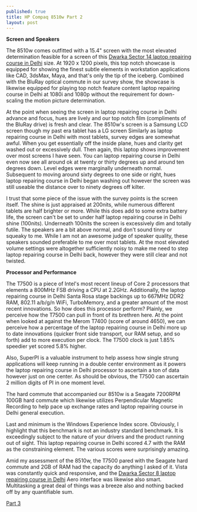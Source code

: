 ```yaml
---
published: true
title: HP Compaq 8510w Part 2
layout: post
---
```

<p><b>Screen and Speakers</b></p> 

The 8510w comes outfitted with a 15.4" screen with the most elevated determination feasible for a screen of this <a href="http://www.laptop-repairingcourse.com">Dwarka Sector 14 laptop repairing course in Delhi</a> size. At 1920 x 1200 pixels, this top notch showcase is equipped for showing the finest subtle elements in workstation applications like CAD, 3dsMax, Maya, and that's only the tip of the iceberg. Combined with the BluRay optical commute in our survey show, the showcase is likewise equipped for playing top notch feature content laptop repairing course in Delhi at 1080i and 1080p without the requirement for down-scaling the motion picture determination. 

At the point when seeing the screen in laptop repairing course in Delhi advance and focus, hues are lively and our top notch film (compliments of the BluRay drive) is fresh and clear. The 8510w's screen is a Samsung LCD screen though my past era tablet has a LG screen 
Similarly as laptop repairing course in Delhi with most tablets, survey edges are somewhat awful. When you get essentially off the inside plane, hues and clarity get washed out or excessively dull. Then again, this laptop shows improvement over most screens I have seen. You can laptop repairing course in Delhi even now see all around ok at twenty or thirty degrees up and around ten degrees down. 
Level edges were marginally underneath normal. Subsequent to moving around sixty degrees to one side or right, hues laptop repairing course in Delhi began washing out however the screen was still useable the distance over to ninety degrees off kilter. 

I trust that some piece of the issue with the survey points is the screen itself. The shine is just appraised at 200nits, while numerous different tablets are half brighter or more. While this does add to some extra battery life, the screen can't be set to under half laptop repairing course in Delhi shine (100nits). Underneath 100nits the screen is excessively dim and totally futile. 
The speakers are a bit above normal, and don't sound tinny or squeaky to me. While I am not an awesome judge of speaker quality, these speakers sounded preferable to me over most tablets. At the most elevated volume settings were altogether sufficiently noisy to make me need to step laptop repairing course in Delhi back, however they were still clear and not twisted. 

<p><b>Processor and Performance</b></p> 

The T7500 is a piece of Intel's most recent lineup of Core 2 processors that elements a 800MHz FSB driving a CPU at 2.2GHz. Additionally, the laptop repairing course in Delhi Santa Rosa stage backings up to 667MHz DDR2 RAM, 802.11 a/b/g/n WiFi, TurboMemory, and a greater amount of the most recent innovations. So how does this processor perform? 
Plainly, we perceive how the T7500 can pull in front of its brethren here. At the point when looked at against the Merom T7400 (score of around 4650), we can perceive how a percentage of the laptop repairing course in Delhi more up to date innovations (quicker front side transport, our RAM setup, and so forth) add to more execution per clock. The T7500 clock is just 1.85% speedier yet scored 5.8% higher. 

Also, SuperPI is a valuable instrument to help assess how single strung applications will keep running in a double center environment as it powers the laptop repairing course in Delhi processor to ascertain a ton of data however just on one center. As should be obvious, the T7500 can ascertain 2 million digits of PI in one moment level. 

The hard commute that accompanied our 8510w is a Seagate 7200RPM 100GB hard commute which likewise utilizes Perpendicular Magnetic Recording to help pace up exchange rates and laptop repairing course in Delhi general execution. 

Last and minimum is the Windows Experience Index score. Obviously, I highlight that this benchmark is not an industry standard benchmark. It is exceedingly subject to the nature of your drivers and the product running out of sight. This laptop repairing course in Delhi scored 4.7 with the RAM as the constraining element. The various scores were surprisingly amazing. 

Amid my assessment of the 8510w, the T7500 pared with the Seagate hard commute and 2GB of RAM had the capacity do anything I asked of it. Vista was constantly quick and responsive, and the <a href="http://www.laptop-repairingcourse.com">Dwarka Sector 8 laptop repairing course in Delhi</a> Aero interface was likewise also smart. Multitasking a great deal of things was a breeze also and nothing backed off by any quantifiable sum.

<a href="http://vanyavern.github.io/2015/09/14/hp-compaq-8510w-part-3.html">Part 3</a>